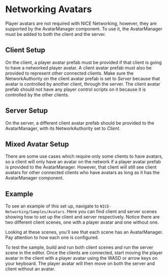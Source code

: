 # Networking Avatars
Player avatars are not required with NICE Networking, however, they are supported by the AvatarManager component. To use it, the AvatarManager must be added to both the client and the server. 

## Client Setup
On the client, a player avatar prefab must be provided if that client is going to have a networked player avatar. A client avatar prefab must also be provided to represent other connected clients. Make sure the NetworkAuthority on the client avatar prefab is set to *Server* because that avatar is controlled by another client, through the server. The client avatar prefab should not have any player control scripts on it because it is controlled by the other clients.

## Server Setup
On the server, a different client avatar prefab should be provided to the AvatarManager, with its NetworkAuthority set to *Client*.

## Mixed Avatar Setup
There are some use cases which require only some clients to have avatars, so a client will only have an avatar on the network if a player avatar prefab is provided to the AvatarManager. However, that client will still see client avatars for other connected clients who have avatars as long as it has the AvatarManager component.

## Example
To see an example of this set up, navigate to `NICE-Networking/Samples/Avatars`. Here you can find client and server scenes showing how to set up the client and server respectively. Notice there are two different client scenes, one with a player avatar and one without one.

Looking at these scenes, you'll see that each scene has an AvatarManager. Pay attention to how each one is configured.

To test the sample, build and run both client scenes and run the server scene in the editor. Once the clients are connected, start moving the player avatar in the client with a player avatar using the WASD or arrow keys on your keyboard. The player avatar will then move on both the server and client without an avatar.
